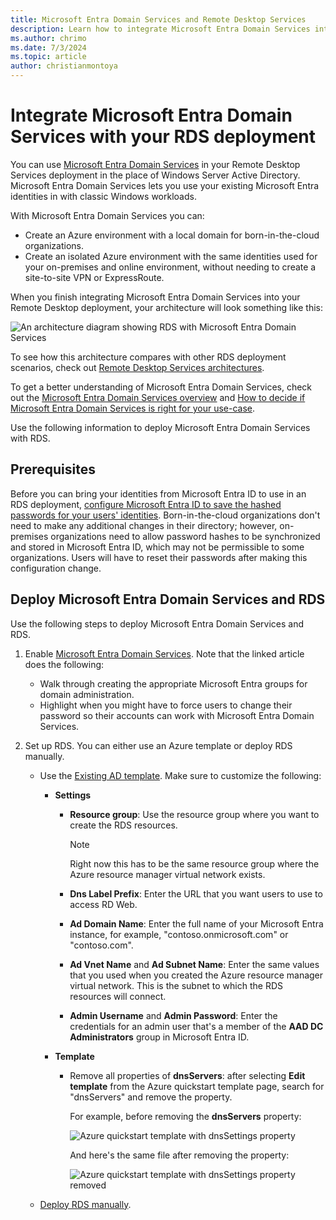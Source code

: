 ```yaml
---
title: Microsoft Entra Domain Services and Remote Desktop Services
description: Learn how to integrate Microsoft Entra Domain Services into your RDS deployment.
ms.author: chrimo
ms.date: 7/3/2024
ms.topic: article
author: christianmontoya
---
```

# Integrate Microsoft Entra Domain Services with your RDS deployment

You can use [Microsoft Entra Domain Services](/azure/active-directory-domain-services/active-directory-ds-overview) in your Remote Desktop Services deployment in the place of Windows Server Active Directory. Microsoft Entra Domain Services lets you use your existing Microsoft Entra identities in with classic Windows workloads.

With Microsoft Entra Domain Services you can:
- Create an Azure environment with a local domain for born-in-the-cloud organizations.
- Create an isolated Azure environment with the same identities used for your on-premises and online environment, without needing to create a site-to-site VPN or ExpressRoute.

When you finish integrating Microsoft Entra Domain Services into your Remote Desktop deployment, your architecture will look something like this:

![An architecture diagram showing RDS with Microsoft Entra Domain Services](media/aadds-rds.png)

To see how this architecture compares with other RDS deployment scenarios, check out [Remote Desktop Services architectures](desktop-hosting-logical-architecture.md).

To get a better understanding of Microsoft Entra Domain Services, check out the [Microsoft Entra Domain Services overview](/azure/active-directory-domain-services/active-directory-ds-overview) and [How to decide if Microsoft Entra Domain Services is right for your use-case](/azure/active-directory-domain-services/active-directory-ds-comparison).

Use the following information to deploy Microsoft Entra Domain Services with RDS.

## Prerequisites

Before you can bring your identities from Microsoft Entra ID to use in an RDS deployment, [configure Microsoft Entra ID to save the hashed passwords for your users' identities](/azure/active-directory-domain-services/active-directory-ds-getting-started-password-sync). Born-in-the-cloud organizations don't need to make any additional changes in their directory; however, on-premises organizations need to allow password hashes to be synchronized and stored in Microsoft Entra ID, which may not be permissible to some organizations. Users will have to reset their passwords after making this configuration change.

<a name='deploy-azure-ad-ds-and-rds'></a>

## Deploy Microsoft Entra Domain Services and RDS
Use the following steps to deploy Microsoft Entra Domain Services and RDS.

1. Enable [Microsoft Entra Domain Services](/azure/active-directory-domain-services/active-directory-ds-getting-started). Note that the linked article does the following:
   - Walk through creating the appropriate Microsoft Entra groups for domain administration.
   - Highlight when you might have to force users to change their password so their accounts can work with Microsoft Entra Domain Services.

2. Set up RDS. You can either use an Azure template or deploy RDS manually.
   - Use the [Existing AD template](https://azure.microsoft.com/resources/templates/rds-deployment-existing-ad/). Make sure to customize the following:

     - **Settings**
       - **Resource group**: Use the resource group where you want to create the RDS resources.
         > [!NOTE]
         > Right now this has to be the same resource group where the Azure resource manager virtual network exists.

       - **Dns Label Prefix**: Enter the URL that you want users to use to access RD Web.
       - **Ad Domain Name**: Enter the full name of your Microsoft Entra instance, for example, "contoso.onmicrosoft.com" or "contoso.com".
       - **Ad Vnet Name** and **Ad Subnet Name**: Enter the same values that you used when you created the Azure resource manager virtual network. This is the subnet to which the RDS resources will connect.
       - **Admin Username** and **Admin Password**: Enter the credentials for an admin user that's a member of the **AAD DC Administrators** group in Microsoft Entra ID.

     - **Template**
        - Remove all properties of **dnsServers**: after selecting **Edit template** from the Azure quickstart template page, search for "dnsServers" and remove the property.

           For example, before removing the **dnsServers** property:

           ![Azure quickstart template with dnsSettings property](media/rds-remove-dnssettings-before.png)

           And here's the same file after removing the property:

           ![Azure quickstart template with dnsSettings property removed](media/rds-remove-dnssettings-after.png)

   - [Deploy RDS manually](rds-deploy-infrastructure.md).
